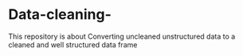 # Data-cleaning-
This repository is about Converting uncleaned unstructured data to a cleaned and well structured data frame
